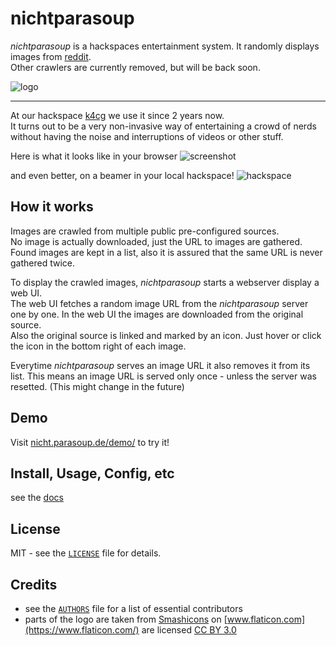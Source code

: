 # nichtparasoup

_nichtparasoup_ is a hackspaces entertainment system.
It randomly displays images from
[reddit](https://reddit.com).  
Other crawlers are currently removed, but will be back soon.


![logo](https://raw.githubusercontent.com/k4cg/nichtparasoup/master/images/logo.png)


---


At our hackspace [k4cg](https://k4cg.org) we use it since 2 years now.  
It turns out to be a very non-invasive way of entertaining a crowd of nerds 
without having the noise and interruptions of videos or other stuff.

Here is what it looks like in your browser
![screenshot](https://raw.githubusercontent.com/k4cg/nichtparasoup/master/images/screenshot.png)

and even better, on a beamer in your local hackspace!
![hackspace](https://raw.githubusercontent.com/k4cg/nichtparasoup/master/images/hackspace.jpg)


## How it works

Images are crawled from multiple public pre-configured sources.  
No image is actually downloaded, just the URL to images are gathered. Found images are kept in a list, also it is assured that the same URL is never gathered twice.

To display the crawled images, _nichtparasoup_ starts a webserver display a web UI.  
The web UI fetches a random image URL from the _nichtparasoup_ server one by one. In the web UI the images are downloaded from the original source.  
Also the original source is linked and marked by an icon. Just hover or click the icon in the bottom right of each image.

Everytime _nichtparasoup_ serves an image URL it also removes it from its list. This means an image URL is served only once - unless the server was resetted. (This might change in the future)


## Demo

Visit [nicht.parasoup.de/demo/](http://nicht.parasoup.de/demo/) to try it!


## Install, Usage, Config, etc 

see the [docs](https://github.com/k4cg/nichtparasoup/tree/master/docs)


## License

MIT - see the [`LICENSE`](https://github.com/k4cg/nichtparasoup/blob/master/LICENSE) file for details.


## Credits

* see the [`AUTHORS`](https://github.com/k4cg/nichtparasoup/blob/master/AUTHORS) file for a list of essential contributors
* parts of the logo are taken
   from [Smashicons](https://www.flaticon.com/authors/smashicons)
   on [www.flaticon.com](https://www.flaticon.com/)
   are licensed [CC BY 3.0](https://creativecommons.org/licenses/by/3.0/)
